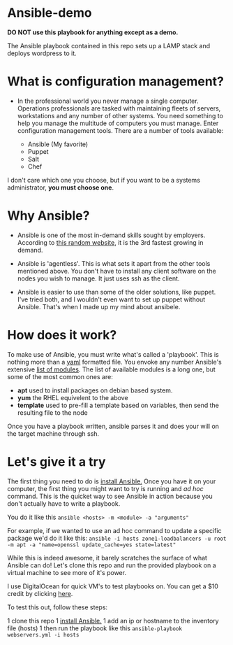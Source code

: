 # Ansible-demo

**DO NOT use this playbook for anything except as a demo.**

The Ansible playbook contained in this repo sets up a LAMP stack and deploys wordpress to it. 

# What is configuration management?

- In the professional world you never manage a single computer. Operations professionals are tasked with maintaining fleets of servers, workstations and
any number of other systems. You need something to help you manage the multitude of computers you must manage. Enter configuration management tools. 
There are a number of tools available:
	
	- Ansible (My favorite)
	- Puppet
	- Salt
	- Chef

I don't care which one you choose, but if you want to be a systems administrator, **you must choose one**.

# Why Ansible?

- Ansible is one of the most in-demand skills sought by employers.
According to [this random website](http://media.dice.com/report/april-2015-fastest-trending-skills/), it is the 3rd fastest growing in demand. 

- Ansible is 'agentless'. This is what sets it apart from the other tools mentioned above. You don't have to install any client software on the nodes
you wish to manage. It just uses ssh as the client. 

- Ansible is easier to use than some of the older solutions, like puppet. I've tried both, and I wouldn't even want to set up puppet without Ansible.
That's when I made up my mind about ansibele. 

# How does it work?

To make use of Ansible, you must write what's called a 'playbook'. This is nothing more than a [yaml](http://docs.ansible.com/YAMLSyntax.html) formatted file. 
You envoke any number Ansible's extensive [list of modules](http://docs.ansible.com/modules_by_category.html). 
The list of available modules is a long one, but some of the most common ones are:

- __apt__ used to install packages on debian based system.
- __yum__ the RHEL equivelent to the above
- __template__ used to pre-fill a template based on variables, then send the resulting file to the node

Once you have a playbook written, ansible parses it and does your will on the target machine through ssh.

# Let's give it a try

The first thing you need to do is [install Ansible.](http://docs.ansible.com/intro_installation.html)
Once you have it on your computer, the first thing you might want to try is running and _ad hoc_ command. 
This is the quicket way to see Ansible in action because you don't actually have to write a playbook. 

You do it like this `ansible <hosts> -m <module> -a "arguments"`

For example, if we wanted to use an ad hoc command to update a specific package we'd do it like this:
`ansible -i hosts zone1-loadbalancers -u root -m apt -a "name=openssl update_cache=yes state=latest"`

While this is indeed awesome, it barely scratches the surface of what Ansible can do! Let's clone this repo and run the provided playbook on a virtual machine to see more of it's power. 

I use DigitalOcean for quick VM's to test playbooks on. You can get a $10 credit by clicking [here](https://www.digitalocean.com/?refcode=2b1b2cf6c56b).

To test this out, follow these steps:

1 clone this repo
1 [install Ansible.](http://docs.ansible.com/intro_installation.html)
1 add an ip or hostname to the inventory file (hosts)
1 then run the playbook like this `ansible-playbook webservers.yml -i hosts`

